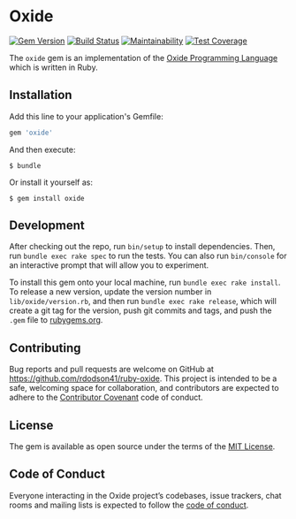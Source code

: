 # Oxide

[![Gem Version](https://badge.fury.io/rb/oxide.svg)](https://badge.fury.io/rb/oxide)
[![Build Status](https://travis-ci.org/rdodson41/ruby-oxide.svg?branch=master)](https://travis-ci.org/rdodson41/ruby-oxide)
[![Maintainability](https://api.codeclimate.com/v1/badges/021f4ab2eb6f6f4473b5/maintainability)](https://codeclimate.com/github/rdodson41/ruby-oxide/maintainability)
[![Test Coverage](https://api.codeclimate.com/v1/badges/021f4ab2eb6f6f4473b5/test_coverage)](https://codeclimate.com/github/rdodson41/ruby-oxide/test_coverage)

The `oxide` gem is an implementation of the [Oxide Programming Language](https://github.com/rdodson41/ruby-oxide)
which is written in Ruby.

## Installation

Add this line to your application's Gemfile:

```ruby
gem 'oxide'
```

And then execute:

    $ bundle

Or install it yourself as:

    $ gem install oxide

## Development

After checking out the repo, run `bin/setup` to install dependencies. Then, run
`bundle exec rake spec` to run the tests. You can also run `bin/console` for an
interactive prompt that will allow you to experiment.

To install this gem onto your local machine, run `bundle exec rake install`. To
release a new version, update the version number in `lib/oxide/version.rb`, and
then run `bundle exec rake release`, which will create a git tag for the version,
push git commits and tags, and push the `.gem` file to [rubygems.org](https://rubygems.org).

## Contributing

Bug reports and pull requests are welcome on GitHub at https://github.com/rdodson41/ruby-oxide.
This project is intended to be a safe, welcoming space for collaboration, and
contributors are expected to adhere to the [Contributor Covenant](http://contributor-covenant.org)
code of conduct.

## License

The gem is available as open source under the terms of the [MIT License](https://opensource.org/licenses/MIT).

## Code of Conduct

Everyone interacting in the Oxide project’s codebases, issue trackers, chat rooms
and mailing lists is expected to follow the [code of conduct](https://github.com/rdodson41/ruby-oxide/blob/master/CODE_OF_CONDUCT.md).
